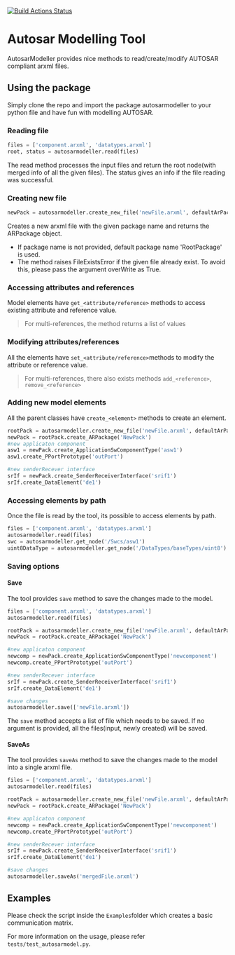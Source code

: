 [![Build Actions Status](https://github.com/girishchandranc/autosarmodeller/workflows/Build/badge.svg)](https://github.com/girishchandranc/autosarmodeller/actions)
# Autosar Modelling Tool
AutosarModeller provides nice methods to read/create/modify AUTOSAR compliant arxml files.

## Using the package
Simply clone the repo and import the package autosarmodeller to your python file and have fun with modelling AUTOSAR.

### Reading file
```python
files = ['component.arxml', 'datatypes.arxml']
root, status = autosarmodeller.read(files)
```
The read method processes the input files and return the root node(with merged info of all the given files). The status gives an info if the file reading was successful.

### Creating new file
```python
newPack = autosarmodeller.create_new_file('newFile.arxml', defaultArPackage = 'NewPack')
```
Creates a new arxml file with the given package name and returns the ARPackage object.
- If package name is not provided, default package name 'RootPackage' is used. 
- The method raises FileExistsError if the given file already exist. To avoid this, please pass the argument overWrite as True.

### Accessing attributes and references
Model elements have `get_<attribute/reference>` methods to access existing attribute and reference value.
> For multi-references, the method returns a list of values

### Modifying attributes/references
All the elements have `set_<attribute/reference>`methods to modify the attribute or reference value.
> For multi-references, there also exists methods `add_<reference>`, `remove_<reference>`

### Adding new model elements
All the parent classes have `create_<element>` methods to create an element.
```python
rootPack = autosarmodeller.create_new_file('newFile.arxml', defaultArPackage = 'RootPack')
newPack = rootPack.create_ARPackage('NewPack')
#new applicaton component
asw1 = newPack.create_ApplicationSwComponentType('asw1')
asw1.create_PPortPrototype('outPort')

#new senderRecever interface
srIf = newPack.create_SenderReceiverInterface('srif1')
srIf.create_DataElement('de1')
```
### Accessing elements by path
Once the file is read by the tool, its possible to access elements by path.
```python
files = ['component.arxml', 'datatypes.arxml']
autosarmodeller.read(files)
swc = autosarmodeller.get_node('/Swcs/asw1')
uint8DataType = autosarmodeller.get_node('/DataTypes/baseTypes/uint8')
```

### Saving options
#### Save
The tool provides `save` method to save the changes made to the model.
```python
files = ['component.arxml', 'datatypes.arxml']
autosarmodeller.read(files)

rootPack = autosarmodeller.create_new_file('newFile.arxml', defaultArPackage = 'RootPack')
newPack = rootPack.create_ARPackage('NewPack')

#new applicaton component
newcomp = newPack.create_ApplicationSwComponentType('newcomponent')
newcomp.create_PPortPrototype('outPort')

#new senderRecever interface
srIf = newPack.create_SenderReceiverInterface('srif1')
srIf.create_DataElement('de1')

#save changes
autosarmodeller.save(['newFile.arxml'])
```
The `save` method accepts a list of file which needs to be saved. If no argument is provided, all the files(input, newly created) will be saved.

#### SaveAs
The tool provides `saveAs` method to save the changes made to the model into a single arxml file.
```python
files = ['component.arxml', 'datatypes.arxml']
autosarmodeller.read(files)

rootPack = autosarmodeller.create_new_file('newFile.arxml', defaultArPackage = 'RootPack')
newPack = rootPack.create_ARPackage('NewPack')

#new applicaton component
newcomp = newPack.create_ApplicationSwComponentType('newcomponent')
newcomp.create_PPortPrototype('outPort')

#new senderRecever interface
srIf = newPack.create_SenderReceiverInterface('srif1')
srIf.create_DataElement('de1')

#save changes
autosarmodeller.saveAs('mergedFile.arxml')
```

## Examples
Please check the script inside the `Examples`folder which creates a basic communication matrix. 

For more information on the usage, please refer `tests/test_autosarmodel.py`.
